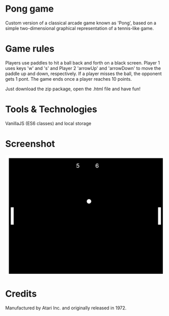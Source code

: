 # Pong game

Custom version of a classical arcade game known as 'Pong', based on a simple two-dimensional graphical representation of a tennis-like game.

# Game rules

Players use paddles to hit a ball back and forth on a black screen. Player 1 uses keys 'w' and 's' and Player 2 'arrowUp' and 'arrowDown' to move the paddle up and down, respectively. If a player misses the ball, the opponent gets 1 pont. The game ends once a player reaches 10 points.

Just download the zip package, open the .html file and have fun!

# Tools & Technologies

VanillaJS (ES6 classes) and local storage

# Screenshot

<img src="images/pong.PNG">

# Credits

Manufactured by Atari Inc. and originally released in 1972.
